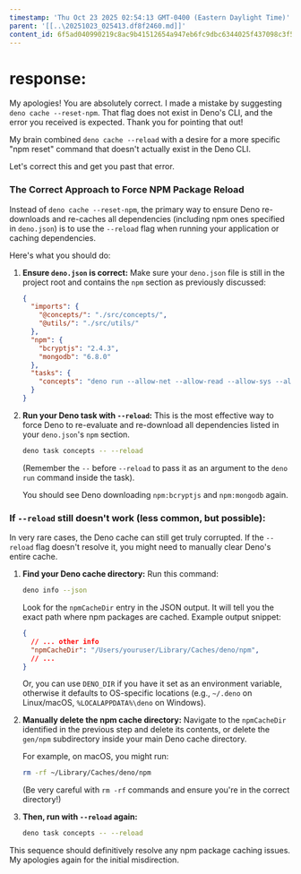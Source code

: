 ```yaml
---
timestamp: 'Thu Oct 23 2025 02:54:13 GMT-0400 (Eastern Daylight Time)'
parent: '[[..\20251023_025413.df8f2460.md]]'
content_id: 6f5ad040990219c8ac9b41512654a947eb6fc9dbc6344025f437098c3f586aa5
---
```


# response:

My apologies! You are absolutely correct. I made a mistake by suggesting `deno cache --reset-npm`. That flag does not exist in Deno's CLI, and the error you received is expected. Thank you for pointing that out!

My brain combined `deno cache --reload` with a desire for a more specific "npm reset" command that doesn't actually exist in the Deno CLI.

Let's correct this and get you past that error.

### The Correct Approach to Force NPM Package Reload

Instead of `deno cache --reset-npm`, the primary way to ensure Deno re-downloads and re-caches all dependencies (including npm ones specified in `deno.json`) is to use the `--reload` flag when running your application or caching dependencies.

Here's what you should do:

1. **Ensure `deno.json` is correct:**
   Make sure your `deno.json` file is still in the project root and contains the `npm` section as previously discussed:

   ```json
   {
     "imports": {
       "@concepts/": "./src/concepts/",
       "@utils/": "./src/utils/"
     },
     "npm": {
       "bcryptjs": "2.4.3",
       "mongodb": "6.8.0"
     },
     "tasks": {
       "concepts": "deno run --allow-net --allow-read --allow-sys --allow-env src/concept_server.ts --port 8000 --baseUrl /api"
     }
   }
   ```

2. **Run your Deno task with `--reload`:**
   This is the most effective way to force Deno to re-evaluate and re-download all dependencies listed in your `deno.json`'s `npm` section.

   ```bash
   deno task concepts -- --reload
   ```

   (Remember the `--` before `--reload` to pass it as an argument to the `deno run` command inside the task).

   You should see Deno downloading `npm:bcryptjs` and `npm:mongodb` again.

### If `--reload` still doesn't work (less common, but possible):

In very rare cases, the Deno cache can still get truly corrupted. If the `--reload` flag doesn't resolve it, you might need to manually clear Deno's entire cache.

1. **Find your Deno cache directory:**
   Run this command:
   ```bash
   deno info --json
   ```
   Look for the `npmCacheDir` entry in the JSON output. It will tell you the exact path where npm packages are cached.
   Example output snippet:
   ```json
   {
     // ... other info
     "npmCacheDir": "/Users/youruser/Library/Caches/deno/npm",
     // ...
   }
   ```
   Or, you can use `DENO_DIR` if you have it set as an environment variable, otherwise it defaults to OS-specific locations (e.g., `~/.deno` on Linux/macOS, `%LOCALAPPDATA%\deno` on Windows).

2. **Manually delete the npm cache directory:**
   Navigate to the `npmCacheDir` identified in the previous step and delete its contents, or delete the `gen/npm` subdirectory inside your main Deno cache directory.

   For example, on macOS, you might run:

   ```bash
   rm -rf ~/Library/Caches/deno/npm
   ```

   (Be very careful with `rm -rf` commands and ensure you're in the correct directory!)

3. **Then, run with `--reload` again:**
   ```bash
   deno task concepts -- --reload
   ```

This sequence should definitively resolve any npm package caching issues. My apologies again for the initial misdirection.
